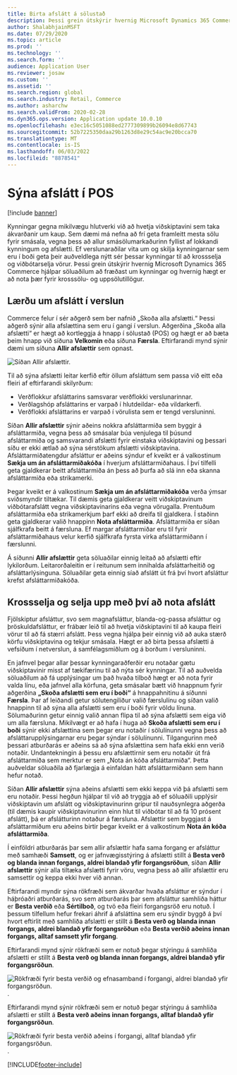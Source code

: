 ```yaml
---
title: Birta afslátt á sölustað
description: Þessi grein útskýrir hvernig Microsoft Dynamics 365 Commerce hjálpar söluaðilum að fræðast um kynningar og hvernig hægt er að nota þær fyrir krosssölu- og uppsölutillögur.
author: ShalabhjainMSFT
ms.date: 07/29/2020
ms.topic: article
ms.prod: ''
ms.technology: ''
ms.search.form: ''
audience: Application User
ms.reviewer: josaw
ms.custom: ''
ms.assetid: ''
ms.search.region: global
ms.search.industry: Retail, Commerce
ms.author: asharchw
ms.search.validFrom: 2020-02-28
ms.dyn365.ops.version: Application update 10.0.10
ms.openlocfilehash: e3ec16c5051088ed2777309899b26094e8d67743
ms.sourcegitcommit: 52b7225350daa29b1263d8e29c54ac9e20bcca70
ms.translationtype: MT
ms.contentlocale: is-IS
ms.lasthandoff: 06/03/2022
ms.locfileid: "8878541"
---
```

# <a name="show-discounts-in-pos"></a>Sýna afslátt í POS

[!include [banner](includes/banner.md)]

Kynningar gegna mikilvægu hlutverki við að hvetja viðskiptavini sem taka ákvarðanir um kaup. Sem dæmi má nefna að frí geta framleitt mesta sölu fyrir smásala, vegna þess að allur smásölumarkaðurinn fyllist af lokkandi kynningum og afslætti. Ef verslunaraðilar vita um og skilja kynningarnar sem eru í boði geta þeir auðveldlega nýtt sér þessar kynningar til að krossselja og viðbótarselja vörur. Þessi grein útskýrir hvernig Microsoft Dynamics 365 Commerce hjálpar söluaðilum að fræðast um kynningar og hvernig hægt er að nota þær fyrir krosssölu- og uppsölutillögur.

## <a name="learn-about-store-discounts"></a>Lærðu um afslátt í verslun

Commerce felur í sér aðgerð sem ber nafnið „Skoða alla afslætti.“ Þessi aðgerð sýnir alla afslættina sem eru í gangi í verslun. Aðgerðina „Skoða alla afslætti“ er hægt að kortleggja á hnapp í sölustað (POS) og hægt er að bæta þeim hnapp við síðuna **Velkomin** eða síðuna **Færsla**. Eftirfarandi mynd sýnir dæmi um síðuna **Allir afslættir** sem opnast.

![Síðan Allir afslættir.](./media/View_all_discounts.png "Síðan Allir afslættir")

Til að sýna afslætti leitar kerfið eftir öllum afsláttum sem passa við eitt eða fleiri af eftirfarandi skilyrðum:

- Verðflokkur afsláttarins samsvarar verðflokki verslunarinnar.
- Verðlagshóp afsláttarins er varpað í hlutdeildar- eða vildarkerfi.
- Verðflokki afsláttarins er varpað í vörulista sem er tengd versluninni.

Síðan **Allir afslættir** sýnir aðeins nokkra afsláttarmiða sem byggir á afsláttarmiða, vegna þess að smásalar búa venjulega til þúsund afsláttarmiða og samsvarandi afslætti fyrir einstaka viðskiptavini og þessari síðu er ekki ætlað að sýna sérstökum afslætti viðskiptavina. Afsláttarmiðatengdur afsláttur er aðeins sýndur ef kveikt er á valkostinum **Sækja um án afsláttarmiðakóða** í hverjum afsláttarmiðahaus. Í því tilfelli geta gjaldkerar beitt afsláttarmiða án þess að þurfa að slá inn eða skanna afsláttarmiða eða strikamerki.

Þegar kveikt er á valkostinum **Sækja um án afsláttarmiðakóða** verða ýmsar sviðsmyndir tiltækar. Til dæmis geta gjaldkerar veitt viðskiptavinum viðbótarafslátt vegna viðskiptavinarins eða vegna vörugalla. Prentuðum afsláttarmiða eða strikamerkjum þarf ekki að dreifa til gjaldkera. Í staðinn geta gjaldkerar valið hnappinn **Nota afsláttarmiða**. Afsláttarmiða er síðan sjálfkrafa beitt á færsluna. Ef margar afsláttarmiðar eru til fyrir afsláttarmiðahaus velur kerfið sjálfkrafa fyrsta virka afsláttarmiðann í færslunni.

Á síðunni **Allir afslættir** geta söluaðilar einnig leitað að afslætti eftir lykilorðum. Leitarorðaleitin er í reitunum sem innihalda afsláttarheitið og afsláttarlýsinguna. Söluaðilar geta einnig síað afslátt út frá því hvort afsláttur krefst afsláttarmiðakóða.

## <a name="cross-sell-and-upsell-by-using-discounts"></a>Krossselja og selja upp með því að nota afslátt

Fjölskiptur afsláttur, svo sem magnafsláttur, blanda-og-passa afsláttur og þröskuldafsláttur, er frábær leið til að hvetja viðskiptavini til að kaupa fleiri vörur til að fá stærri afslátt. Þess vegna hjálpa þeir einnig við að auka stærð körfu viðskiptavina og tekjur smásala. Hægt er að birta þessa afslætti á vefsíðum í netverslun, á samfélagsmiðlum og á borðum í versluninni.

En jafnvel þegar allar þessar kynningaraðferðir eru notaðar gætu viðskiptavinir misst af tækifærinu til að nýta sér kynningar. Til að auðvelda söluaðilum að fá upplýsingar um það hvaða tilboð hægt er að nota fyrir valda línu, eða jafnvel alla körfuna, geta smásalar bætt við hnappnum fyrir aðgerðina **„Skoða afslætti sem eru í boði“** á hnappahnitinu á síðunni **Færsla**. Þar af leiðandi getur sölutengiliður valið færslulínu og síðan valið hnappinn til að sýna alla afslætti sem eru í boði fyrir völdu línuna. Sölumaðurinn getur einnig valið annan flipa til að sýna afslætti sem eiga við um alla færsluna. Mikilvægt er að hafa í huga að **Skoða afslætti sem eru í boði** sýnir ekki afslættina sem þegar eru notaðir í sölulínunni vegna þess að afsláttarupplýsingarnar eru þegar sýndar í sölulínunni. Tilgangurinn með þessari atburðarás er aðeins sá að sýna afslættina sem hafa ekki enn verið notaðir. Undantekningin á þessu eru afslættirnir sem eru notaðir út frá afsláttarmiða sem merktur er sem „Nota án kóða afsláttarmiða“. Þetta auðveldar söluaðila að fjarlægja á einfaldan hátt afsláttarmiðann sem hann hefur notað.

Síðan **Allir afslættir** sýna aðeins afslætti sem ekki keppa við þá afslætti sem eru notaðir. Þessi hegðun hjálpar til við að tryggja að ef söluaðili upplýsir viðskiptavin um afslátt og viðskiptavinurinn grípur til nauðsynlegra aðgerða (til dæmis kaupir viðskiptavinurinn einn hlut til viðbótar til að fá 10 prósent afslátt), þá er afslátturinn notaður á færsluna. Afslættir sem byggjast á afsláttarmiðum eru aðeins birtir þegar kveikt er á valkostinum **Nota án kóða afsláttarmiða**.

Í einföldri atburðarás þar sem allir afslættir hafa sama forgang er afsláttur með samhæði **Samsett**, og er jafnvægisstýring á afslætti stillt á **Besta verð og blanda innan forgangs, aldrei blandað yfir forgangsröðun**, síðan **Allir afslættir** sýnir alla tiltæka afslætti fyrir vöru, vegna þess að allir afslættir eru samsettir og keppa ekki hver við annan.

Eftirfarandi myndir sýna rökfræði sem ákvarðar hvaða afsláttur er sýndur í háþróaðri atburðarás, svo sem atburðarás þar sem afsláttur samhliða háttur er **Besta verðið** eða **Sértilboð**, og tvö eða fleiri forgangsröð eru notuð. Í þessum tilfellum hefur frekari áhrif á afsláttina sem eru sýndir byggð á því hvort eftirlit með samhliða afslætti er stillt á **Besta verð og blanda innan forgangs, aldrei blandað yfir forgangsröðun** eða **Besta verðið aðeins innan forgangs, alltaf samsett yfir forgang**.

Eftirfarandi mynd sýnir rökfræði sem er notuð þegar stýringu á samhliða afslætti er stillt á **Besta verð og blanda innan forgangs, aldrei blandað yfir forgangsröðun**.

![Rökfræði fyrir besta verðið og efnasamband í forgangi, aldrei blandað yfir forgangsröðun.](./media/Model_1.png "Rökfræði fyrir besta verðið og efnasamband í forgangi, aldrei blandað yfir forgangsröðun").

Eftirfarandi mynd sýnir rökfræði sem er notuð þegar stýringu á samhliða afslætti er stillt á **Besta verð aðeins innan forgangs, alltaf blandað yfir forgangsröðun**.

![Rökfræði fyrir besta verðið aðeins í forgangi, alltaf blandað yfir forgangsröðun.](./media/Model_2.png "Rökfræði fyrir besta verðið aðeins í forgangi, alltaf blandað yfir forgangsröðun").


[!INCLUDE[footer-include](../includes/footer-banner.md)]